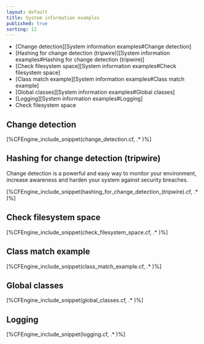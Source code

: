 ```yaml
---
layout: default
title: System information examples
published: true
sorting: 11
---
```


* [Change detection][System information examples#Change detection]
* [Hashing for change detection (tripwire)][System information examples#Hashing for change detection (tripwire)]
* [Check filesystem space][System information examples#Check filesystem space]
* [Class match example][System information examples#Class match example]
* [Global classes][System information examples#Global classes]
* [Logging][System information examples#Logging]
* Check filesystem space

## Change detection


[%CFEngine_include_snippet(change_detection.cf, .* )%]

## Hashing for change detection (tripwire) ##

Change detection is a powerful and easy way to monitor your environment, increase awareness and harden your system against security breaches.


[%CFEngine_include_snippet(hashing_for_change_detection_(tripwire).cf, .* )%]

## Check filesystem space ##


[%CFEngine_include_snippet(check_filesystem_space.cf, .* )%]

## Class match example


[%CFEngine_include_snippet(class_match_example.cf, .* )%]

## Global classes



[%CFEngine_include_snippet(global_classes.cf, .* )%]

## Logging

[%CFEngine_include_snippet(logging.cf, .* )%]
